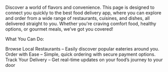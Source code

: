 Discover a world of flavors and convenience. This page is designed to connect you quickly to the best food delivery app, where you can explore and order from a wide range of restaurants, cuisines, and dishes, all delivered straight to you. Whether you're craving comfort food, healthy options, or gourmet meals, we’ve got you covered!

What You Can Do:

Browse Local Restaurants – Easily discover popular eateries around you.
Order with Ease – Simple, quick ordering with secure payment options.
Track Your Delivery – Get real-time updates on your food’s journey to your door
